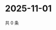 # 2025-11-01

共 0 条

<!-- BEGIN ZHIHUQUESTIONS -->
<!-- 最后更新时间 Sat Nov 01 2025 14:15:28 GMT+0800 (China Standard Time) -->

<!-- END ZHIHUQUESTIONS -->
